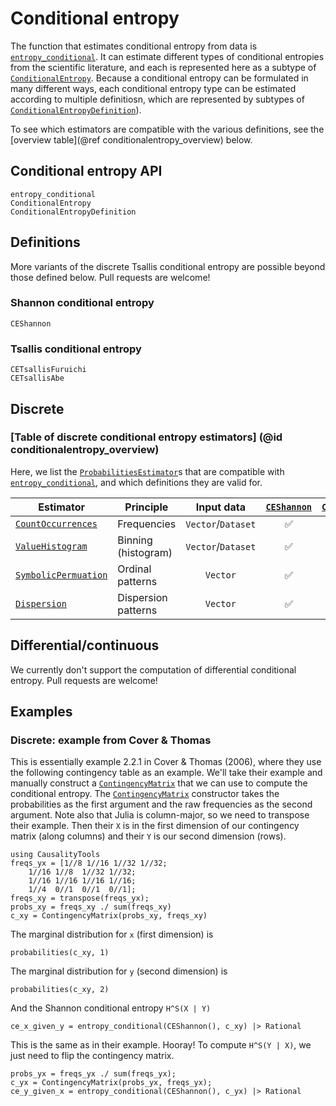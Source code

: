 # Conditional entropy

The function that estimates conditional entropy from data is [`entropy_conditional`](@ref).
It can estimate different types of conditional entropies from the scientific literature,
and each is represented here as a subtype of [`ConditionalEntropy`](@ref). Because a
conditional entropy can be formulated in many different ways, each conditional entropy
type can be estimated according to multiple definitiosn, which are represented by
subtypes of [`ConditionalEntropyDefinition`](@ref)).

To see which estimators are compatible with the various definitions, see the
[overview table](@ref conditionalentropy_overview) below.

## Conditional entropy API

```@docs
entropy_conditional
ConditionalEntropy
ConditionalEntropyDefinition
```

## Definitions

More variants of the discrete Tsallis conditional entropy are possible beyond those
defined below.
Pull requests are welcome!

### Shannon conditional entropy

```@docs
CEShannon
```

### Tsallis conditional entropy

```@docs
CETsallisFuruichi
CETsallisAbe
```

## Discrete

### [Table of discrete conditional entropy estimators] (@id conditionalentropy_overview)

Here, we list the [`ProbabilitiesEstimator`](@ref)s that are compatible with
[`entropy_conditional`](@ref), and which definitions they are valid for.

| Estimator                    | Principle           |     Input data     | [`CEShannon`](@ref) | [`CETsallisFuruichi`](@ref) | [`CETsallisAbe`](@ref) |
| ---------------------------- | ------------------- | :----------------: | :-----------------: | :-------------------------: | :--------------------: |
| [`CountOccurrences`](@ref)   | Frequencies         | `Vector`/`Dataset` |         ✅          |             ✅              |           ✅           |
| [`ValueHistogram`](@ref)     | Binning (histogram) | `Vector`/`Dataset` |         ✅          |             ✅              |           ✅           |
| [`SymbolicPermuation`](@ref) | Ordinal patterns    |      `Vector`      |         ✅          |             ✅              |           ✅           |
| [`Dispersion`](@ref)         | Dispersion patterns |      `Vector`      |         ✅          |             ✅              |           ✅           |

## Differential/continuous

We currently don't support the computation of differential conditional entropy.
Pull requests are welcome!

## Examples

### Discrete: example from Cover & Thomas

This is essentially example 2.2.1 in Cover & Thomas (2006), where they use the following
contingency table as an example. We'll take their example and manually construct
a [`ContingencyMatrix`](@ref) that we can use to compute the conditional entropy.
The [`ContingencyMatrix`](@ref) constructor takes the probabilities as the
first argument and the raw frequencies as the second argument.
Note also that Julia is column-major, so we need to transpose their example. Then their
`X` is in the first dimension of our contingency matrix (along columns) and their `Y` is
our second dimension (rows).

```@example ce_contingency_table
using CausalityTools
freqs_yx = [1//8 1//16 1//32 1//32; 
    1//16 1//8  1//32 1//32;
    1//16 1//16 1//16 1//16; 
    1//4  0//1  0//1  0//1];
freqs_xy = transpose(freqs_yx);
probs_xy = freqs_xy ./ sum(freqs_xy)
c_xy = ContingencyMatrix(probs_xy, freqs_xy)
```

The marginal distribution for `x` (first dimension) is

```@example ce_contingency_table
probabilities(c_xy, 1)
```

The marginal distribution for `y` (second dimension) is

```@example ce_contingency_table
probabilities(c_xy, 2)
```

And the Shannon conditional entropy ``H^S(X | Y)``

```@example ce_contingency_table
ce_x_given_y = entropy_conditional(CEShannon(), c_xy) |> Rational
```

This is the same as in their example. Hooray! To compute ``H^S(Y | X)``, we just need to
flip the contingency matrix.

```@example ce_contingency_table
probs_yx = freqs_yx ./ sum(freqs_yx);
c_yx = ContingencyMatrix(probs_yx, freqs_yx);
ce_y_given_x = entropy_conditional(CEShannon(), c_yx) |> Rational
```
